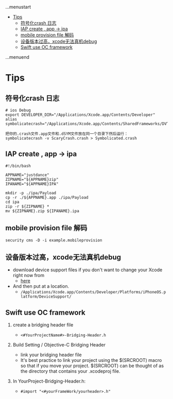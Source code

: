 ...menustart

 - [Tips](#a0d4cc0f54602c3f247c72f15a7d2dbf)
     - [符号化crash 日志](#f3339d94a6bf27a7a019412ed2bd3ba9)
     - [IAP create , app -> ipa](#baf92b6a6a0ac6be9b16cf0d77c0a8c4)
     - [mobile provision file 解码](#4b90af20d825ac9eb566c44390737682)
     - [设备版本过高，xcode无法真机debug](#b4d10ee9fb12a9e01a388d8b359f6f52)
     - [Swift use OC framework](#984efa6584f291218a16fe061a1abaa2)

...menuend


<h2 id="a0d4cc0f54602c3f247c72f15a7d2dbf"></h2>


# Tips

<h2 id="f3339d94a6bf27a7a019412ed2bd3ba9"></h2>


## 符号化crash 日志

```shell
# ios Debug
export DEVELOPER_DIR="/Applications/Xcode.app/Contents/Developer"
alias symbolicatecrash="/Applications/Xcode.app/Contents/SharedFrameworks/DVTFoundation.framework/Versions/A/Resources/symbolicatecrash"

把你的.crash文件.app文件和.dSYM文件放在同一个目录下然后运行：
symbolicatecrash -v ScaryCrash.crash > Symbolicated.crash
```

<h2 id="baf92b6a6a0ac6be9b16cf0d77c0a8c4"></h2>


## IAP create , app -> ipa

```shell
#!/bin/bash  

APPNAME="justdance"  
ZIPNAME="${APPNAME}zip" 
IPANAME="${APPNAME}IPA" 
  
mkdir -p ./ipa/Payload  
cp -r ./${APPNAME}.app ./ipa/Payload  
cd ipa  
zip -r ${ZIPNAME} *  
mv ${ZIPNAME}.zip ${IPANAME}.ipa  
```

<h2 id="4b90af20d825ac9eb566c44390737682"></h2>


## mobile provision file 解码

```
security cms -D -i example.mobileprovision
```

<h2 id="b4d10ee9fb12a9e01a388d8b359f6f52"></h2>


## 设备版本过高，xcode无法真机debug

 - download device support files if you don't want to change your Xcode right now from 
    - [here](https://github.com/filsv/iPhoneOSDeviceSupport)
 - And then put at a location.
    - `/Applications/Xcode.app/Contents/Developer/Platforms/iPhoneOS.platform/DeviceSupport/`


<h2 id="984efa6584f291218a16fe061a1abaa2"></h2>


## Swift use OC framework

1. create a bridging header file
    - `<#YourProjectName#>-Bridging-Header.h`

2. Build Setting / Objective-C Bridging Header
    - link your bridging header file
    - It's best practice to link your project using the $(SRCROOT) macro so that if you move your project. $(SRCROOT) can be thought of as the directory that contains your .xcodeproj file.

3. In YourProject-Bridging-Header.h:
    - `#import "<#yourFrameWork/yourheader>.h"`


